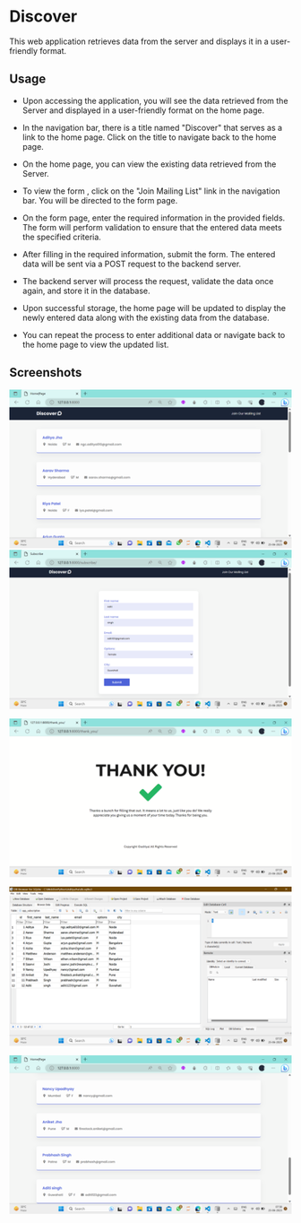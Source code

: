 
# Discover

This web application retrieves data from the server and displays it in a user-friendly format.


## Usage

* Upon accessing the application, you will see the data retrieved from the Server and displayed in a user-friendly format on the home page.

* In the navigation bar, there is a title named "Discover" that serves as a link to the home page. Click on the title to navigate back to the home page.

* On the home page, you can view the existing data retrieved from the Server.

* To view the form , click on the "Join Mailing List" link in the navigation bar. You will be directed to the form page.

* On the form page, enter the required information in the provided fields. The form will perform validation to ensure that the entered data meets the specified criteria.

* After filling in the required information, submit the form. The entered data will be sent via a POST request to the backend server.

* The backend server will process the request, validate the data once again, and store it in the database.

* Upon successful storage, the home page will be updated to display the newly entered data along with the existing data from the database.

* You can repeat the process to enter additional data or navigate back to the home page to view the updated list.
## Screenshots

![App Screenshot](Screenshots/Screenshot%20(146).png)
![App Screenshot](Screenshots/Screenshot%20(147).png)

![App Screenshot](Screenshots/Screenshot%20(148).png)

![App Screenshot](Screenshots/Screenshot%20(149).png)

![App Screenshot](Screenshots/Screenshot%20(150).png)
